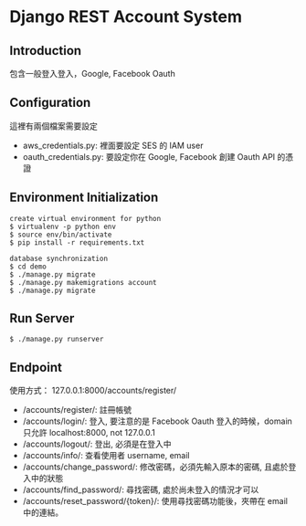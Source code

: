 # Django REST Account System

## Introduction
包含一般登入登入，Google, Facebook Oauth

## Configuration
這裡有兩個檔案需要設定
- aws_credentials.py: 裡面要設定 SES 的 IAM user
- oauth_credentials.py: 要設定你在 Google, Facebook 創建 Oauth API 的憑證

## Environment Initialization
```
create virtual environment for python
$ virtualenv -p python env
$ source env/bin/activate
$ pip install -r requirements.txt

database synchronization
$ cd demo
$ ./manage.py migrate
$ ./manage.py makemigrations account
$ ./manage.py migrate
```

## Run Server
```
$ ./manage.py runserver
```

## Endpoint
使用方式： 127.0.0.1:8000/accounts/register/

- /accounts/register/: 註冊帳號
- /accounts/login/: 登入, 要注意的是 Facebook Oauth 登入的時候，domain 只允許 localhost:8000, not 127.0.0.1
- /accounts/logout/: 登出, 必須是在登入中
- /accounts/info/: 查看使用者 username, email
- /accounts/change_password/: 修改密碼，必須先輸入原本的密碼, 且處於登入中的狀態
- /accounts/find_password/: 尋找密碼, 處於尚未登入的情況才可以
- /accounts/reset_password/{token}/: 使用尋找密碼功能後，夾帶在 email 中的連結。


